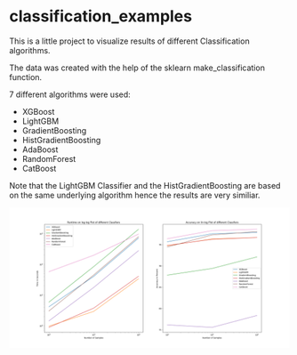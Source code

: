 # classification_examples

This is a little project to visualize results of different Classification algorithms.

The data was created with the help of the sklearn make_classification function.

7 different algorithms were used:

* XGBoost
* LightGBM
* GradientBoosting
* HistGradientBoosting
* AdaBoost
* RandomForest
* CatBoost

Note that the LightGBM Classifier and the HistGradientBoosting are based on the same underlying algorithm hence the results are very similiar.


![Picture](result.png)
